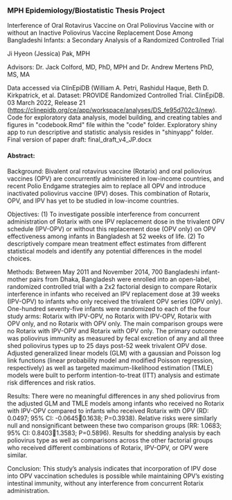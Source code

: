 ### MPH Epidemiology/Biostatistic Thesis Project 

Interference of Oral Rotavirus Vaccine on Oral Poliovirus Vaccine with or without an Inactive Poliovirus Vaccine Replacement Dose Among Bangladeshi Infants: a Secondary Analysis of a Randomized Controlled Trial

Ji Hyeon (Jessica) Pak, MPH

Advisors: Dr. Jack Colford, MD, PhD, MPH and Dr. Andrew Mertens PhD, MS, MA

Data accessed via ClinEpiDB (William A. Petri, Rashidul Haque, Beth D. Kirkpatrick, et al. Dataset: PROVIDE Randomized Controlled Trial. ClinEpiDB. 03 March 2022, Release 21 (https://clinepidb.org/ce/app/workspace/analyses/DS_fe95d702c3/new). Code for exploratory data analysis, model building, and creating tables and figures in "codebook.Rmd" file within the "code" folder. Exploratory shiny app to run descriptive and statistic analysis resides in "shinyapp" folder. Final version of paper draft: final_draft_v4_JP.docx

#### Abstract: 
Background:
Bivalent oral rotavirus vaccine (Rotarix) and oral poliovirus vaccines (OPV) are concurrently administered in low-income countries, and recent Polio Endgame strategies aim to replace all OPV and introduce inactivated poliovirus vaccine (IPV) doses. This combination of Rotarix, OPV, and IPV has yet to be studied in low-income countries. 

Objectives:
(1) To investigate possible interference from concurrent administration of Rotarix with one IPV replacement dose in the trivalent OPV schedule (IPV-OPV) or without this replacement dose (OPV only) on OPV effectiveness among infants in Bangladesh at 52 weeks of life. (2) To descriptively compare mean treatment effect estimates from different statistical models and identify any potential differences in the model choices. 

Methods:
Between May 2011 and November 2014, 700 Bangladeshi infant-mother pairs from Dhaka, Bangladesh were enrolled into an open-label, randomized controlled trial with a 2x2 factorial design to compare Rotarix interference in infants who received an IPV replacement dose at 39 weeks (IPV-OPV) to infants who only received the trivalent OPV series (OPV only). One-hundred seventy-five infants were randomized to each of the four study arms: Rotarix with IPV-OPV, no Rotarix with IPV-OPV, Rotarix with OPV only, and no Rotarix with OPV only. The main comparison groups were no Rotarix with IPV-OPV and Rotarix with OPV only. The primary outcome was poliovirus immunity as measured by fecal excretion of any and all three shed poliovirus types up to 25 days post-52 week trivalent OPV dose. Adjusted generalized linear models (GLM) with a gaussian and Poisson log link functions (linear probability model and modified Poisson regression, respectively) as well as targeted maximum-likelihood estimation (TMLE) models were built to perform intention-to-treat (ITT) analysis and estimate risk differences and risk ratios.

Results:
There were no meaningful differences in any shed poliovirus from the adjusted GLM and TMLE models among infants who received no Rotarix with IPV-OPV compared to infants who received Rotarix with OPV (RD: 0.0497; 95% CI: -0.06450.1638; P=0.3938). Relative risks were similarly null and nonsignificant between these two comparison groups (RR: 1.0683; 95% CI: 0.84031.3583; P=0.5896). Results for shedding analysis by each poliovirus type as well as comparisons across the other factorial groups who received different combinations of Rotarix, IPV-OPV, or OPV were similar. 

Conclusion:
This study’s analysis indicates that incorporation of IPV dose into OPV vaccination schedules is possible while maintaining OPV’s existing intestinal immunity, without any interference from concurrent Rotarix administration. 
